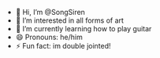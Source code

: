 - 👋 Hi, I’m @SongSiren
- 👀 I’m interested in all forms of art
- 🌱 I’m currently learning how to play guitar
- 😄 Pronouns: he/him
- ⚡ Fun fact: im double jointed!

<!---
SongSiren/SongSiren is a ✨ special ✨ repository because its `README.md` (this file) appears on your GitHub profile.
You can click the Preview link to take a look at your changes.
--->
